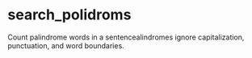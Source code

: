 # search_polidroms
Count palindrome words in a sentencealindromes ignore capitalization, punctuation, and word boundaries. 
